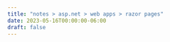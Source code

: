 ```yaml
---
title: "notes > asp.net > web apps > razor pages"
date: 2023-05-16T00:00:00-06:00
draft: false
---
```


